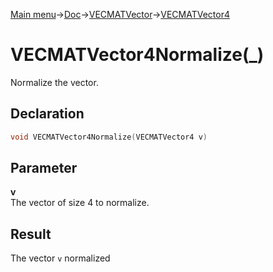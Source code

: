 [Main menu](../../../../Readme.md)->[Doc](../../../VECMATKit.md)->[VECMATVector](../../VECMATVector.md)->[VECMATVector4](../../VECMATVector4.md)

# VECMATVector4Normalize(\_)
Normalize the vector.

## **Declaration**
```C
void VECMATVector4Normalize(VECMATVector4 v)
```


## **Parameter**
**v**  
The vector of size 4 to normalize.

## **Result**
The vector `v` normalized
